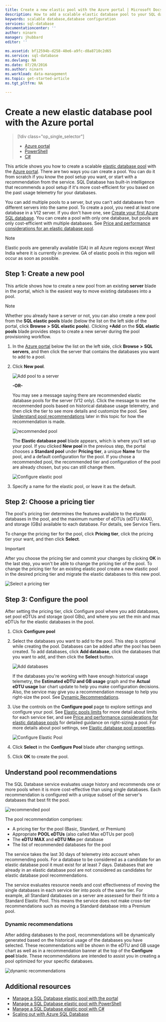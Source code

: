 ```yaml
---
title: Create a new elastic pool with the Azure portal | Microsoft Docs
description: How to add a scalable elastic database pool to your SQL database configuration for easier administration and resource sharing across many databases.
keywords: scalable database,database configuration
services: sql-database
documentationcenter: ''
author: ninarn
manager: jhubbard
editor: ''

ms.assetid: bf12594b-d258-40e6-a9fc-d8a8710c2d65
ms.service: sql-database
ms.devlang: NA
ms.date: 07/20/2016
ms.author: ninarn
ms.workload: data-management
ms.topic: get-started-article
ms.tgt_pltfrm: NA

---
```

# Create a new elastic database pool with the Azure portal
> [!div class="op_single_selector"]
> * [Azure portal](sql-database-elastic-pool-create-portal.md)
> * [PowerShell](sql-database-elastic-pool-create-powershell.md)
> * [C#](sql-database-elastic-pool-create-csharp.md)
> 
> 

This article shows you how to create a scalable [elastic database pool](sql-database-elastic-pool.md) with the [Azure portal](https://portal.azure.com/). There are two ways you can create a pool. You can do it from scratch if you know the pool setup you want, or start with a recommendation from the service. SQL Database has built-in intelligence that recommends a pool setup if it's more cost-efficient for you based on the past usage telemetry for your databases.

You can add multiple pools to a server, but you can't add databases from different servers into the same pool. To create a pool, you need at least one database in a V12 server. If you don't have one, see [Create your first Azure SQL database](sql-database-get-started.md). You can create a pool with only one database, but pools are only cost-efficient with multiple databases. See [Price and performance considerations for an elastic database pool](sql-database-elastic-pool-guidance.md).

> [!NOTE]
> Elastic pools are generally available (GA) in all Azure regions except West India where it is currently in preview.  GA of elastic pools in this region will occur as soon as possible. 
> 
> 

## Step 1: Create a new pool
This article shows how to create a new pool from an existing **server** blade in the portal, which is the easiest way to move existing databases into a pool. 

> [!NOTE]
> Whether you already have a server or not, you can also create a new pool from the **SQL elastic pools** blade (below the list on the left side of the portal, click **Browse** **>** **SQL elastic pools**). Clicking **+Add** on the **SQL elastic pools** blade provides steps to create a new server during the pool provisioning workflow.
> 
> 

1. In the [Azure portal](http://portal.azure.com/) below the list on the left side, click **Browse** **>** **SQL servers**, and then click the server that contains the databases you want to add to a pool.
2. Click **New pool**.
   
    ![Add pool to a server](./media/sql-database-elastic-pool-create-portal/new-pool.png)
   
    **-OR-**
   
    You may see a message saying there are recommended elastic database pools for the server (V12 only). Click the message to see the recommended pools based on historical database usage telemetry, and then click the tier to see more details and customize the pool. See [Understand pool recommendations](#understand-pool-recommendations) later in this topic for how the recommendation is made.
   
    ![recommended pool](./media/sql-database-elastic-pool-create-portal/recommended-pool.png)
   
    The **Elastic database pool** blade appears, which is where you'll set up your pool. If you clicked **New pool** in the previous step, the portal chooses a **Standard pool** under **Pricing tier**, a unique **Name** for the pool, and a default configuration for the pool. If you chose a recommended pool, the recommended tier and configuration of the pool are already chosen, but you can still change them.
   
    ![Configure elastic pool](./media/sql-database-elastic-pool-create-portal/configure-elastic-pool.png)
3. Specify a name for the elastic pool, or leave it as the default.

## Step 2: Choose a pricing tier
The pool's pricing tier determines the features available to the elastic databases in the pool, and the maximum number of eDTUs (eDTU MAX), and storage (GBs) available to each database. For details, see Service Tiers.

To change the pricing tier for the pool, click **Pricing tier**, click the pricing tier your want, and then click **Select**.

> [!IMPORTANT]
> After you choose the pricing tier and commit your changes by clicking **OK** in the last step, you won't be able to change the pricing tier of the pool. To change the pricing tier for an existing elastic pool create a new elastic pool in the desired pricing tier and migrate the elastic databases to this new pool.
> 
> 

![Select a pricing tier](./media/sql-database-elastic-pool-create-portal/pricing-tier.png)

## Step 3: Configure the pool
After setting the pricing tier, click Configure pool where you add databases, set pool eDTUs and storage (pool GBs), and where you set the min and max eDTUs for the elastic databases in the pool.

1. Click **Configure pool**
2. Select the databases you want to add to the pool. This step is optional while creating the pool. Databases can be added after the pool has been created.
    To add databases, click **Add database**, click the databases that you want to add, and then click the **Select** button.
   
    ![Add databases](./media/sql-database-elastic-pool-create-portal/add-databases.png)
   
    If the databases you're working with have enough historical usage telemetry, the **Estimated eDTU and GB usage** graph and the **Actual eDTU usage** bar chart update to help you make configuration decisions. Also, the service may give you a recommendation message to help you right-size the pool. See [Dynamic Recommendations](#dynamic-recommendations).
3. Use the controls on the **Configure pool** page to explore settings and configure your pool. See [Elastic pools limits](sql-database-elastic-pool.md#edtu-and-storage-limits-for-elastic-pools-and-elastic-databases) for more detail about limits for each service tier, and see [Price and performance considerations for elastic database pools](sql-database-elastic-pool-guidance.md) for detailed guidance on right-sizing a pool. For more details about pool settings, see [Elastic database pool properties](sql-database-elastic-pool.md#elastic-database-pool-properties).
   
    ![Configure Elastic Pool](./media/sql-database-elastic-pool-create-portal/configure-performance.png)
4. Click **Select** in the **Configure Pool** blade after changing settings.
5. Click **OK** to create the pool.

## Understand pool recommendations
The SQL Database service evaluates usage history and recommends one or more pools when it is more cost-effective than using single databases. Each recommendation is configured with a unique subset of the server's databases that best fit the pool.

![recommended pool](./media/sql-database-elastic-pool-create-portal/recommended-pool.png)  

The pool recommendation comprises:

* A pricing tier for the pool (Basic, Standard, or Premium)
* Appropriate **POOL eDTUs** (also called Max eDTUs per pool)
* The **eDTU MAX** and **eDTU Min** per database
* The list of recommended databases for the pool

The service takes the last 30 days of telemetry into account when recommending pools. For a database to be considered as a candidate for an elastic database pool it must exist for at least 7 days. Databases that are already in an elastic database pool are not considered as candidates for elastic database pool recommendations.

The service evaluates resource needs and cost effectiveness of moving the single databases in each service tier into pools of the same tier. For example, all Standard databases on a server are assessed for their fit into a Standard Elastic Pool. This means the service does not make cross-tier recommendations such as moving a Standard database into a Premium pool.

### Dynamic recommendations
After adding databases to the pool, recommendations will be dynamically generated based on the historical usage of the databases you have selected. These recommendations will be shown in the eDTU and GB usage chart as well as in a recommendation banner at the top of the **Configure pool** blade. These recommendations are intended to assist you in creating a pool optimized for your specific databases.

![dynamic recommendations](./media/sql-database-elastic-pool-create-portal/dynamic-recommendation.png)

## Additional resources
* [Manage a SQL Database elastic pool with the portal](sql-database-elastic-pool-manage-portal.md)
* [Manage a SQL Database elastic pool with PowerShell](sql-database-elastic-pool-manage-powershell.md)
* [Manage a SQL Database elastic pool with C#](sql-database-elastic-pool-manage-csharp.md)
* [Scaling out with Azure SQL Database](sql-database-elastic-scale-introduction.md) 

